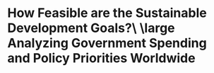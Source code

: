 # How Feasible are the Sustainable Development Goals?\\ \large Analyzing Government Spending and Policy Priorities Worldwide
